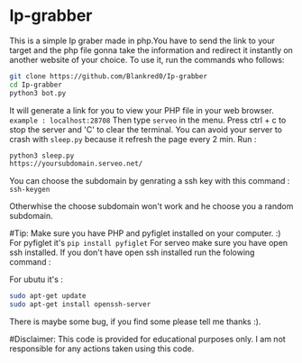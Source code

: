 # Ip-grabber
This is a simple Ip graber made in php.You have to send the link to your target and the php file gonna take the information and redirect it instantly on another website of your choice.
To use it, run the commands who follows:
```bash
git clone https://github.com/Blankred0/Ip-grabber
cd Ip-grabber
python3 bot.py
```
It will generate a link for you to view your PHP file in your web browser. `example : localhost:28708`
Then type `serveo` in the menu.
Press ctrl + c to stop the server and 'C' to clear the terminal.
You can avoid your server to crash with `sleep.py` because it refresh the page every 2 min. Run :
```bash
python3 sleep.py  
https://yoursubdomain.serveo.net/
```

You can choose the subdomain by genrating a ssh key with this command :
`ssh-keygen`

Otherwhise the choose subdomain won't work and he choose you a random subdomain.


#Tip: Make sure you have PHP and pyfiglet installed on your computer. :)
For pyfiglet it's `pip install pyfiglet`
For serveo make sure you have open ssh installed.
If you don't have open ssh installed run the folowing command :

For ubutu it's : 
```bash
sudo apt-get update 
sudo apt-get install openssh-server
```
There is maybe some bug, if you find some please tell me thanks :).

#Disclaimer: This code is provided for educational purposes only. I am not responsible for any actions taken using this code.
